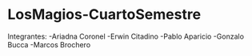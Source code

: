 # LosMagios-CuartoSemestre


Integrantes:
-Ariadna Coronel
-Erwin Citadino
-Pablo Aparicio
-Gonzalo Bucca
-Marcos Brochero
